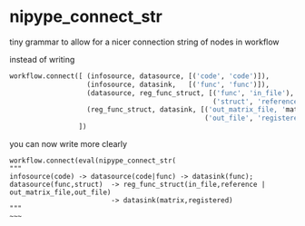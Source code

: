 nipype_connect_str
==================

tiny grammar to allow for a nicer connection string of nodes in workflow


instead of writing 

~~~python
workflow.connect([ (infosource, datasource, [('code', 'code')]),
                   (infosource, datasink,   [('func', 'func')]),
                   (datasource, reg_func_struct, [('func', 'in_file'),
                                                  ('struct', 'reference')]),
                   (reg_func_struct, datasink, [('out_matrix_file, 'matrix'),
                                                ('out_file', 'registered')])
                 ])

~~~

you can now write more clearly

~~~~
workflow.connect(eval(nipype_connect_str(
"""
infosource(code) -> datasource(code|func) -> datasink(func);
datasource(func,struct)  -> reg_func_struct(in_file,reference | out_matrix_file,out_file)
                         -> datasink(matrix,registered)
"""
~~~
